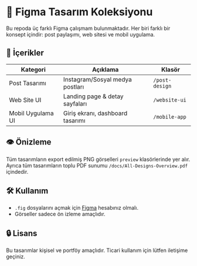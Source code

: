 # 🎨 Figma Tasarım Koleksiyonu

Bu repoda üç farklı Figma çalışmam bulunmaktadır. Her biri farklı bir konsept içindir: post paylaşımı, web sitesi ve mobil uygulama.

## 📁 İçerikler

| Kategori         | Açıklama                    | Klasör              |
|------------------|-----------------------------|----------------------|
| Post Tasarımı    | Instagram/Sosyal medya postları | `/post-design`     |
| Web Site UI      | Landing page & detay sayfaları | `/website-ui`      |
| Mobil Uygulama UI| Giriş ekranı, dashboard tasarımı | `/mobile-app`      |

## 👁️ Önizleme

Tüm tasarımların export edilmiş PNG görselleri `preview` klasörlerinde yer alır. Ayrıca tüm tasarımların toplu PDF sunumu `/docs/All-Designs-Overview.pdf` içindedir.

## 🛠️ Kullanım

- `.fig` dosyalarını açmak için [Figma](https://figma.com) hesabınız olmalı.
- Görseller sadece ön izleme amaçlıdır.

## 🔒 Lisans

Bu tasarımlar kişisel ve portföy amaçlıdır. Ticari kullanım için lütfen iletişime geçiniz.
